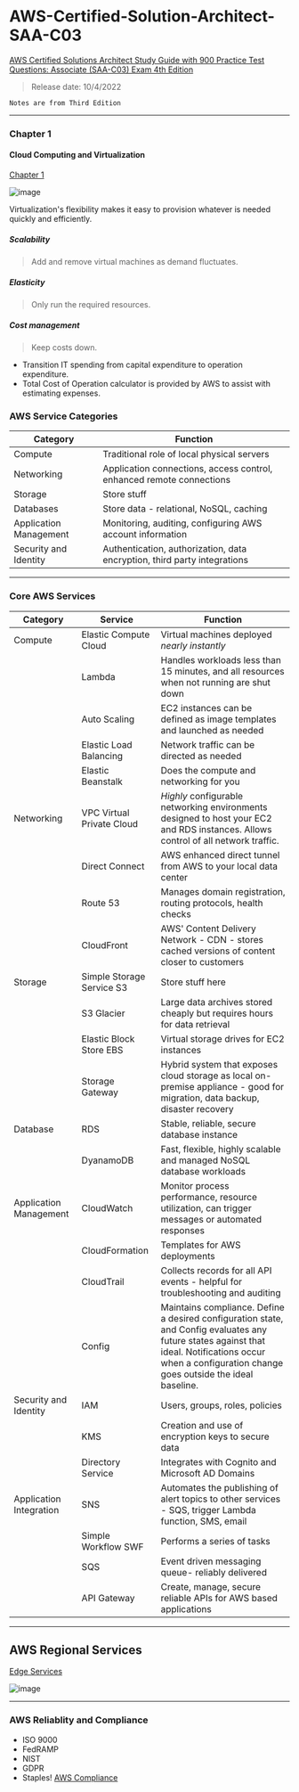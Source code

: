 # AWS-Certified-Solution-Architect-SAA-C03
[AWS Certified Solutions Architect Study Guide with 900 Practice Test Questions: Associate (SAA-C03) Exam 4th Edition](https://www.amazon.com/Certified-Solutions-Architect-Practice-Questions-dp-1119982626/dp/1119982626/ref=dp_ob_title_bk)
> Release date: 10/4/2022


`Notes are from Third Edition`

---

### Chapter 1
#### Cloud Computing and Virtualization
[Chapter 1](chapter-1-intro.md)


![image](https://user-images.githubusercontent.com/11463852/185354155-9948885a-11a5-481c-93dc-894043d6e72e.png)

Virtualization's flexibility makes it easy to provision whatever is needed quickly and efficiently.

##### Scalability
> Add and remove virtual machines as demand fluctuates.

##### Elasticity
> Only run the required resources.

##### Cost management
> Keep costs down.
- Transition IT spending from capital expenditure to operation expenditure.
- Total Cost of Operation calculator is provided by AWS to assist with estimating expenses.

### AWS Service Categories

| Category | Function |
| ----------- | ----------- |
| Compute | Traditional role of local physical servers |
| Networking | Application connections, access control, enhanced remote connections |
| Storage | Store stuff |
| Databases | Store data - relational, NoSQL, caching |
| Application Management | Monitoring, auditing, configuring AWS account information |
| Security and Identity | Authentication, authorization, data encryption, third party integrations

---

### Core AWS Services
| Category | Service | Function |
| ----------- | ----------- |---------- |
| Compute | Elastic Compute Cloud | Virtual machines deployed *nearly instantly* |
|  | Lambda | Handles workloads less than 15 minutes, and all resources when not running are shut down |
|  | Auto Scaling | EC2 instances can be defined as image templates and launched as needed |
| | Elastic Load Balancing | Network traffic can be directed as needed |
| | Elastic Beanstalk | Does the compute and networking for you |
| Networking | VPC Virtual Private Cloud | *Highly* configurable networking environments designed to host your EC2 and RDS instances.  Allows control of all network traffic.
| | Direct Connect | AWS enhanced direct tunnel from AWS to your local data center |
| | Route 53 | Manages domain registration, routing protocols, health checks
| | CloudFront | AWS' Content Delivery Network - CDN - stores cached versions of content closer to customers |
| Storage | Simple Storage Service S3 | Store stuff here |
| | S3 Glacier | Large data archives stored cheaply but requires hours for data retrieval |
| | Elastic Block Store EBS | Virtual storage drives for EC2 instances |
| | Storage Gateway | Hybrid system that exposes cloud storage as local on-premise appliance - good for migration, data backup, disaster recovery |
| Database | RDS | Stable, reliable, secure database instance
| | DyanamoDB | Fast, flexible, highly scalable and managed NoSQL database workloads |
| Application Management | CloudWatch | Monitor process performance, resource utilization, can trigger messages or automated responses |
| | CloudFormation | Templates for AWS deployments |
| | CloudTrail | Collects records for all API events - helpful for troubleshooting and auditing |
| | Config | Maintains compliance.  Define a desired configuration state, and Config evaluates any future states against that ideal.  Notifications occur when a configuration change goes outside the ideal baseline.
| Security and Identity | IAM | Users, groups, roles, policies |
| | KMS | Creation and use of encryption keys to secure data |
| | Directory Service | Integrates with Cognito and Microsoft AD Domains |
| Application Integration | SNS | Automates the publishing of alert topics to other services - SQS, trigger Lambda function, SMS, email |
| | Simple Workflow SWF | Performs a series of tasks |
| | SQS | Event driven messaging queue- reliably delivered |
| | API Gateway | Create, manage, secure reliable APIs for AWS based applications |
----
## AWS Regional Services
[Edge Services](https://aws.amazon.com/about-aws/global-infrastructure/regional-product-services/)

![image](https://user-images.githubusercontent.com/11463852/185369123-860ff1f8-ac71-4e05-b6ff-4e44e432e76c.png)

---
### AWS Reliablity and Compliance
- ISO 9000
- FedRAMP
- NIST
- GDPR
- Staples!
[AWS Compliance](https://aws.amazon.com/compliance/programs/)



